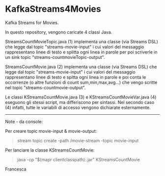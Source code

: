 # KafkaStreams4Movies


Kafka Streams for Movies.

In questo repository, vengono caricate 4 classi Java.
 
StreamsCountMovieTopic.java (1) implementa una classe (via Streams DSL) che legge dal topic "streams-movie-input" i cui valori del messaggio rappresentano linee di testo e splitta ogni linea in parole per poi scriverle in un sink topic "streams-countmovieTopic-output".
 
StreamsCountMovie.java (2) implementa una classe (via Streams DSL) che legge dal topic "streams-movie-input" i cui valori del messaggio rappresentano linee di testo e spitta ogni linea in parole e poi conta le  occorrenze (o altre funzioni di count sum,min,max,avg...) che vengo scritte nel topic "streams-countmovie-output".
 
Le classi KStreamsCountMovie.java (3) e KStreamsCountMovieVar.java (4) eseguono gli stessi script, ma differiscono per sintassi.
Nel secondo caso (4) infatti, tutte le variabili di accesso vengono dichiarate esternamente.

_________________
Note - da console:

  Per creare topic movie-input & movie-output:
   > stream topic create -path /movie-stream -topic movie-input 
    
 Per lanciare la classe KStreamsCountMovie:  
   > java -cp "$(mapr clientclasspath):<Application Name>.jar" KStreamsCountMovie

Francesca
